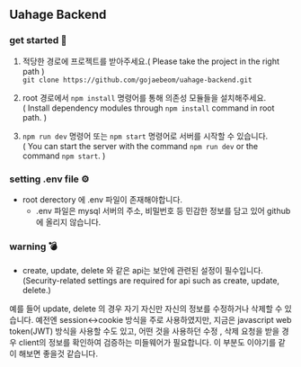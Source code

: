 ## Uahage Backend 

### get started 🚀
1. 적당한 경로에 프로젝트를 받아주세요.( Please take the project in the right path ) <br/>
`git clone https://github.com/gojaebeom/uahage-backend.git`

2. root 경로에서 `npm install` 명령어를 통해 의존성 모듈들을 설치해주세요.<br/>( Install dependency modules through `npm install` command in root path. )

2. `npm run dev` 명령어 또는 `npm start` 명령어로 서버를 시작할 수 있습니다.<br/>( You can start the server with the command `npm run dev` or the command `npm start`. )

### setting .env file ⚙
- root derectory 에 .env 파일이 존재해야합니다. 
  - .env 파일은 mysql 서버의 주소, 비밀번호 등 민감한 정보를 담고 있어 github에 올리지 않습니다.

### warning 💣
- create, update, delete 와 같은 api는 보안에 관련된 설정이 필수입니다.<br/>(Security-related settings are required for api such as create, update, delete.)

예를 들어 update, delete 의 경우 자기 자신만 자신의 정보를 수정하거나 삭제할 수 있습니다. 예전엔 session<->cookie 방식을 주로 사용하였지만, 지금은 javascript web token(JWT) 방식을 사용할 수도 있고, 어떤 것을 사용하던 수정 , 삭제 요청을 받을 경우 client의 정보를 확인하여 검증하는 미들웨어가 필요합니다. 이 부분도 이야기를 같이 해보면 좋을것 같습니다.
